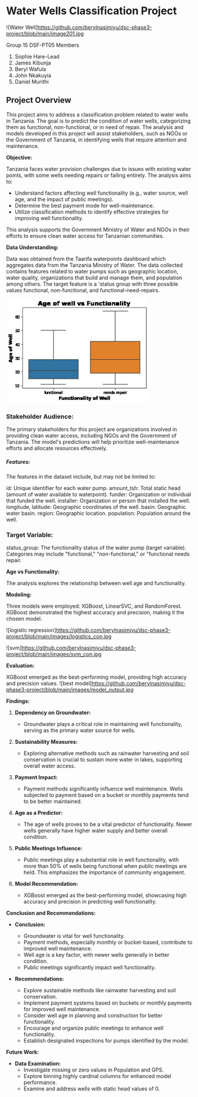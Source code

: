 # Water Wells Classification Project

![Water Well]https://github.com/berylnasimiyu/dsc-phase3-project/blob/main/image201.jpg

Group 15 DSF-PT05
Members
1. Sophie Hare-Lead
2. James Kibunja
4. Beryl Wafula
5. John Nkakuyia
6. Daniel Murithi

## Project Overview
This project aims to address a classification problem related to water wells in Tanzania. The goal is to predict the condition of water wells, categorizing them as functional, non-functional, or in need of repair. The analysis and models developed in this project will assist stakeholders, such as NGOs or the Government of Tanzania, in identifying wells that require attention and maintenance.

**Objective:**

Tanzania faces water provision challenges due to issues with existing water points, with some wells needing repairs or failing entirely. The analysis aims to:
- Understand factors affecting well functionality (e.g., water source, well age, and the impact of public meetings).
- Determine the best payment mode for well-maintenance.
- Utilize classification methods to identify effective strategies for improving well functionality. 

This analysis supports the Government Ministry of Water and NGOs in their efforts to ensure clean water access for Tanzanian communities.

**Data Understanding:**

Data was obtained from the Taarifa waterpoints dashboard which aggregates data from the Tanzania Ministry of Water. The data collected contains features related to water pumps such as geographic location, water quality, organizations that build and manage them, and population among others. The target feature is a 'status group with three possible values functional, non-functional, and functional-need-repairs.

![Age vs functionality](https://github.com/berylnasimiyu/dsc-phase3-project/blob/main/images/age_wel.jpg)

### Stakeholder Audience:
The primary stakeholders for this project are organizations involved in providing clean water access, including NGOs and the Government of Tanzania. The model's predictions will help prioritize well-maintenance efforts and allocate resources effectively.

##### Features:
The features in the dataset include, but may not be limited to:

id: Unique identifier for each water pump.
amount_tsh: Total static head (amount of water available to waterpoint).
funder: Organization or individual that funded the well.
installer: Organization or person that installed the well.
longitude, latitude: Geographic coordinates of the well.
basin: Geographic water basin.
region: Geographic location.
population: Population around the well.

### Target Variable:
status_group: The functionality status of the water pump (target variable). Categories may include "functional," "non-functional," or "functional needs repair.


**Age vs Functionality:**

The analysis explores the relationship between well age and functionality.

**Modeling:**

Three models were employed: XGBoost, LinearSVC, and RandomForest. XGBoost demonstrated the highest accuracy and precision, making it the chosen model.

![logistic regression]https://github.com/berylnasimiyu/dsc-phase3-project/blob/main/images/logistics_con.jpg

![svm]https://github.com/berylnasimiyu/dsc-phase3-project/blob/main/images/svm_con.jpg

**Evaluation:**

XGBoost emerged as the best-performing model, providing high accuracy and precision values.
![best model]https://github.com/berylnasimiyu/dsc-phase3-project/blob/main/images/model_output.jpg

**Findings:**

1. **Dependency on Groundwater:**
   - Groundwater plays a critical role in maintaining well functionality, serving as the primary water source for wells.

2. **Sustainability Measures:**
   - Exploring alternative methods such as rainwater harvesting and soil conservation is crucial to sustain more water in lakes, supporting overall water access.

3. **Payment Impact:**
   - Payment methods significantly influence well maintenance. Wells subjected to payment based on a bucket or monthly payments tend to be better maintained.

4. **Age as a Predictor:**
   - The age of wells proves to be a vital predictor of functionality. Newer wells generally have higher water supply and better overall condition.

5. **Public Meetings Influence:**
   - Public meetings play a substantial role in well functionality, with more than 50% of wells being functional when public meetings are held. This emphasizes the importance of community engagement.

6. **Model Recommendation:**
   - XGBoost emerged as the best-performing model, showcasing high accuracy and precision in predicting well functionality.

**Conclusion and Recommendations:**

- **Conclusion:**
  - Groundwater is vital for well functionality.
  - Payment methods, especially monthly or bucket-based, contribute to improved well maintenance.
  - Well age is a key factor, with newer wells generally in better condition.
  - Public meetings significantly impact well functionality.

- **Recommendations:**
  - Explore sustainable methods like rainwater harvesting and soil conservation.
  - Implement payment systems based on buckets or monthly payments for improved well maintenance.
  - Consider well age in planning and construction for better functionality.
  - Encourage and organize public meetings to enhance well functionality.
  - Establish designated inspections for pumps identified by the model.
  
**Future Work:**

- **Data Examination:**
  - Investigate missing or zero values in Population and GPS.
  - Explore binning highly cardinal columns for enhanced model performance.
  - Examine and address wells with static head values of 0.
